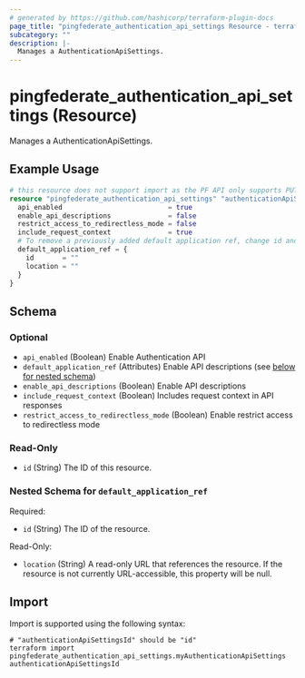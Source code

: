 ```yaml
---
# generated by https://github.com/hashicorp/terraform-plugin-docs
page_title: "pingfederate_authentication_api_settings Resource - terraform-provider-pingfederate"
subcategory: ""
description: |-
  Manages a AuthenticationApiSettings.
---
```


# pingfederate_authentication_api_settings (Resource)

Manages a AuthenticationApiSettings.

## Example Usage

```terraform
# this resource does not support import as the PF API only supports PUT Method
resource "pingfederate_authentication_api_settings" "authenticationApiSettingsExample" {
  api_enabled                          = true
  enable_api_descriptions              = false
  restrict_access_to_redirectless_mode = false
  include_request_context              = true
  # To remove a previously added default application ref, change id and location values to empty strings
  default_application_ref = {
    id       = ""
    location = ""
  }
}
```

<!-- schema generated by tfplugindocs -->
## Schema

### Optional

- `api_enabled` (Boolean) Enable Authentication API
- `default_application_ref` (Attributes) Enable API descriptions (see [below for nested schema](#nestedatt--default_application_ref))
- `enable_api_descriptions` (Boolean) Enable API descriptions
- `include_request_context` (Boolean) Includes request context in API responses
- `restrict_access_to_redirectless_mode` (Boolean) Enable restrict access to redirectless mode

### Read-Only

- `id` (String) The ID of this resource.

<a id="nestedatt--default_application_ref"></a>
### Nested Schema for `default_application_ref`

Required:

- `id` (String) The ID of the resource.

Read-Only:

- `location` (String) A read-only URL that references the resource. If the resource is not currently URL-accessible, this property will be null.

## Import

Import is supported using the following syntax:

```shell
# "authenticationApiSettingsId" should be "id"
terraform import pingfederate_authentication_api_settings.myAuthenticationApiSettings authenticationApiSettingsId
```
